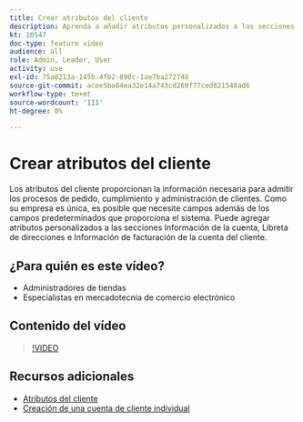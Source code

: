 ```yaml
---
title: Crear atributos del cliente
description: Aprenda a añadir atributos personalizados a las secciones Información de la cuenta, Libreta de direcciones e Información de facturación de la cuenta de un cliente.
kt: 10547
doc-type: feature video
audience: all
role: Admin, Leader, User
activity: use
exl-id: 75a8213a-145b-4fb2-898c-1ae7ba272748
source-git-commit: acee5ba84ea32e14a743cd269f77ced821548ad6
workflow-type: tm+mt
source-wordcount: '111'
ht-degree: 0%

---
```


# Crear atributos del cliente

Los atributos del cliente proporcionan la información necesaria para admitir los procesos de pedido, cumplimiento y administración de clientes. Como su empresa es única, es posible que necesite campos además de los campos predeterminados que proporciona el sistema. Puede agregar atributos personalizados a las secciones Información de la cuenta, Libreta de direcciones e Información de facturación de la cuenta del cliente.

## ¿Para quién es este vídeo?

- Administradores de tiendas
- Especialistas en mercadotecnia de comercio electrónico

## Contenido del vídeo

>[!VIDEO](https://video.tv.adobe.com/v/343661?quality=12&learn=on)

## Recursos adicionales

- [Atributos del cliente](https://docs.magento.com/user-guide/stores/attributes-customer.html)
- [Creación de una cuenta de cliente individual](https://docs.magento.com/user-guide/customers/account-create.html)
